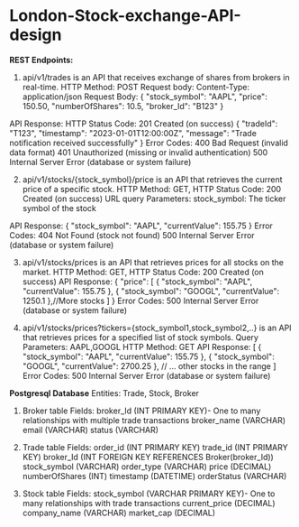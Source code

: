 # London-Stock-exchange-API-design

**REST Endpoints:**
1. api/v1/trades is an API that receives exchange of shares from brokers in real-time.
   HTTP Method: POST
   Request body: Content-Type: application/json
Request Body:
{
  "stock_symbol": "AAPL",
  "price": 150.50,
  "numberOfShares": 10.5,
  "broker_Id": "B123"
}

API Response:
HTTP Status Code: 201 Created (on success)
{
  "tradeId": "T123",
  "timestamp": "2023-01-01T12:00:00Z",
  "message": "Trade notification received successfully"
}
Error Codes:
400 Bad Request (invalid data format)
401 Unauthorized (missing or invalid authentication)
500 Internal Server Error (database or system failure)

2. api/v1/stocks/{stock_symbol}/price is an API that retrieves the current price of a specific stock.
HTTP Method: GET, HTTP Status Code: 200 Created (on success)
URL query Parameters: stock_symbol: The ticker symbol of the stock

API Response:
{
  "stock_symbol": "AAPL",
  "currentValue": 155.75
}
Error Codes:
404 Not Found (stock not found)
500 Internal Server Error (database or system failure)

3. api/v1/stocks/prices is an API that retrieves prices for all stocks on the market.
   HTTP Method: GET, HTTP Status Code: 200 Created (on success)
   API Response:
   {
    "price": [
        {
            "stock_symbol": "AAPL",
            "currentValue": 155.75
        },
        {
            "stock_symbol": "GOOGL",
            "currentValue": 1250.1
        },//More stocks
    ]
}
Error Codes:
500 Internal Server Error (database or system failure)

5. api/v1/stocks/prices?tickers={stock_symbol1,stock_symbol2,..} is an API that retrieves prices for a specified list of stock symbols.
Query Parameters: AAPL,GOOGL
HTTP Method: GET
API Response:
[
  {
    "stock_symbol": "AAPL",
    "currentValue": 155.75
  },
  {
    "stock_symbol": "GOOGL",
    "currentValue": 2700.25
  },
  // ... other stocks in the range
]
Error Codes:
500 Internal Server Error (database or system failure)

**Postgresql Database**
Entities: Trade, Stock, Broker 
1. Broker table
Fields:
broker_Id (INT PRIMARY KEY)- One to many relationships with multiple trade transactions
broker_name (VARCHAR)
email (VARCHAR)
status (VARCHAR)

2. Trade table
Fields:
order_id (INT PRIMARY KEY)
trade_id (INT PRIMARY KEY)
broker_Id (INT FOREIGN KEY REFERENCES Broker(broker_Id))
stock_symbol (VARCHAR)
order_type (VARCHAR) 
price (DECIMAL)
numberOfShares (INT)
timestamp (DATETIME)
orderStatus (VARCHAR) 

3. Stock table
Fields:
stock_symbol (VARCHAR PRIMARY KEY)- One to many relationships with trade transactions
current_price (DECIMAL)
company_name (VARCHAR)
market_cap (DECIMAL)
